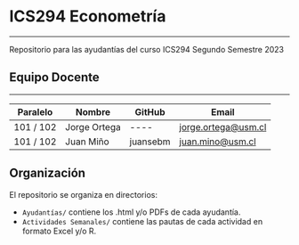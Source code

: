 # ICS294 Econometría
---
Repositorio para las ayudantías del curso ICS294 Segundo Semestre 2023

## Equipo Docente
---

| Paralelo | Nombre | GitHub | Email |
| ----- | ----- | ----- | ---- |
| 101 / 102 | Jorge Ortega | ---- | jorge.ortega@usm.cl |
| 101 / 102 | Juan Miño | juansebm | juan.mino@usm.cl |

## Organización

El repositorio se organiza en directorios:

-   `Ayudantías/` contiene los .html y/o PDFs de cada ayudantía.
-   `Actividades Semanales/` contiene las pautas de cada actividad en formato Excel y/o R.
